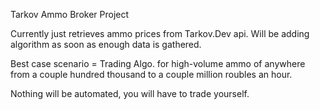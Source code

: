 Tarkov Ammo Broker Project

Currently just retrieves ammo prices from Tarkov.Dev api. Will be adding algorithm as soon as enough data is gathered.

Best case scenario = Trading Algo. for high-volume ammo of anywhere from a couple hundred thousand to a couple million roubles an hour. 

Nothing will be automated, you will have to trade yourself. 
